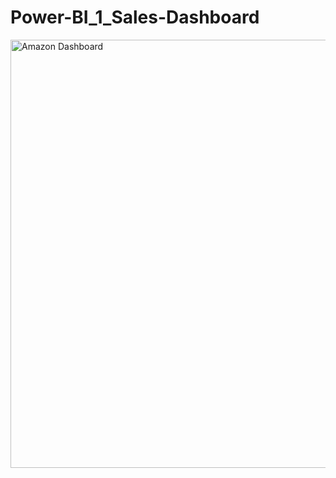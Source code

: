 # Power-BI_1_Sales-Dashboard

<img width="685" alt = "Amazon Dashboard" src="https://github.com/user-attachments/assets/c8123eab-58e4-48fa-bc45-b3840cee1088"/>

